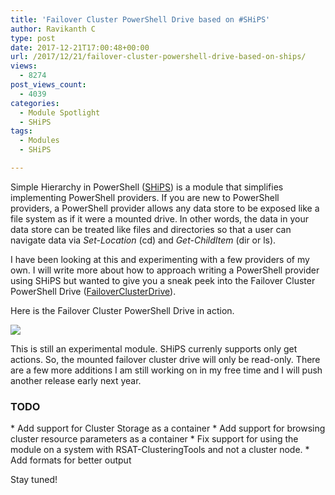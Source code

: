 ```yaml
---
title: 'Failover Cluster PowerShell Drive based on #SHiPS'
author: Ravikanth C
type: post
date: 2017-12-21T17:00:48+00:00
url: /2017/12/21/failover-cluster-powershell-drive-based-on-ships/
views:
  - 8274
post_views_count:
  - 4039
categories:
  - Module Spotlight
  - SHiPS
tags:
  - Modules
  - SHiPS

---
```

Simple Hierarchy in PowerShell ([SHiPS][1]) is a module that simplifies implementing PowerShell providers. If you are new to PowerShell providers, a PowerShell provider allows any data store to be exposed like a file system as if it were a mounted drive. In other words, the data in your data store can be treated like files and directories so that a user can navigate data via _Set-Location_ (cd) and _Get-ChildItem_ (dir or ls).

I have been looking at this and experimenting with a few providers of my own. I will write more about how to approach writing a PowerShell provider using SHiPS but wanted to give you a sneak peek into the Failover Cluster PowerShell Drive ([FailoverClusterDrive][2]).

Here is the Failover Cluster PowerShell Drive in action.

![](/images/fcdrive1.gif)

This is still an experimental module. SHiPS currenly supports only get actions. So, the mounted failover cluster drive will only be read-only. There are a few more additions I am still working on in my free time and I will push another release early next year.

<div>
  <h3>
    TODO
  </h3>
* Add support for Cluster Storage as a container
* Add support for browsing cluster resource parameters as a container
* Fix support for using the module on a system with RSAT-ClusteringTools and not a cluster node.
* Add formats for better output

Stay tuned!

[1]: https://github.com/PowerShell/SHiPS
[2]: https://github.com/rchaganti/FailoverClusterDrive
[3]: https://camo.githubusercontent.com/ce719f09863b6955b3ab6b06b3e1f54926ceb62c/68747470733a2f2f692e696d6775722e636f6d2f466a5461706f472e676966